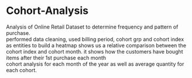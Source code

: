 # Cohort-Analysis
Analysis of Online Retail Dataset to determine frequency and pattern of purchase. <br>
performed data cleaning, used billing period, cohort grp and cohort index as entities to build a heatmap shows us a relative comparison between the cohort index and cohort month. it shows how the customers have bought items after their 1st purchase each month <br>
cohort analysis for each month of the year as well as average quantity for each cohort. 
